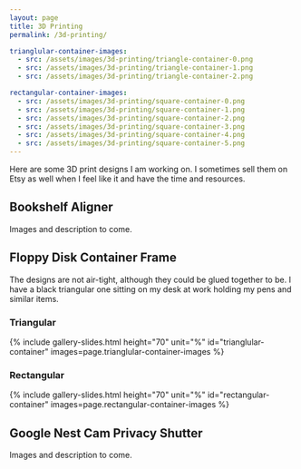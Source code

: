 ```yaml
---
layout: page
title: 3D Printing
permalink: /3d-printing/

trianglular-container-images:
  - src: /assets/images/3d-printing/triangle-container-0.png
  - src: /assets/images/3d-printing/triangle-container-1.png
  - src: /assets/images/3d-printing/triangle-container-2.png

rectangular-container-images:
  - src: /assets/images/3d-printing/square-container-0.png
  - src: /assets/images/3d-printing/square-container-1.png
  - src: /assets/images/3d-printing/square-container-2.png
  - src: /assets/images/3d-printing/square-container-3.png
  - src: /assets/images/3d-printing/square-container-4.png
  - src: /assets/images/3d-printing/square-container-5.png
---
```


Here are some 3D print designs I am working on. I sometimes sell them on Etsy as well when I feel like it and have the time and resources.

## Bookshelf Aligner
Images and description to come.

## Floppy Disk Container Frame
The designs are not air-tight, although they could be glued together to be. I have a black triangular one sitting on my desk at work holding my pens and similar items.

### Triangular
{% include gallery-slides.html height="70" unit="%" id="trianglular-container" images=page.trianglular-container-images %}

### Rectangular
{% include gallery-slides.html height="70" unit="%" id="rectangular-container" images=page.rectangular-container-images %}

## Google Nest Cam Privacy Shutter
Images and description to come.
